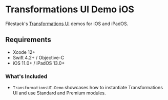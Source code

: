 # Transformations UI Demo iOS

Filestack's [Transformations UI](https://www.filestack.com/docs/concepts/transform_ui/) demos for iOS and iPadOS.

## Requirements

* Xcode 12+
* Swift 4.2+ / Objective-C
* iOS 11.0+ / iPadOS 13.0+

### What's Included

- `TransformationsUI-Demo` showcases how to instantiate Transformations UI and use Standard and Premium modules.

